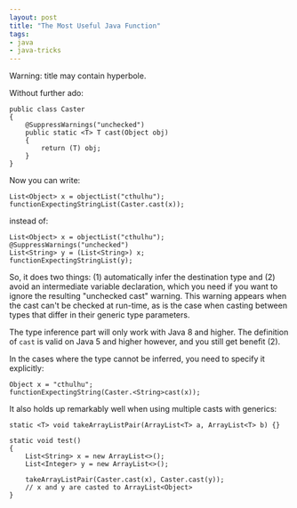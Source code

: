 ```yaml
---
layout: post
title: "The Most Useful Java Function"
tags:
- java
- java-tricks
---
```


Warning: title may contain hyperbole.

Without further ado:

    public class Caster
    {
        @SuppressWarnings("unchecked")
        public static <T> T cast(Object obj)
        {
            return (T) obj;
        }
    }

Now you can write:

    List<Object> x = objectList("cthulhu");
    functionExpectingStringList(Caster.cast(x));

instead of:

    List<Object> x = objectList("cthulhu");
    @SuppressWarnings("unchecked")
    List<String> y = (List<String>) x;
    functionExpectingStringList(y);

So, it does two things: (1) automatically infer the destination type and (2)
avoid an intermediate variable declaration, which you need if you want to ignore
the resulting "unchecked cast" warning. This warning appears when the cast can't
be checked at run-time, as is the case when casting between types that differ in
their generic type parameters.

The type inference part will only work with Java 8 and higher. The definition of
`cast` is valid on Java 5 and higher however, and you still get benefit (2).

In the cases where the type cannot be inferred, you need to specify it
explicitly:

    Object x = "cthulhu";
    functionExpectingString(Caster.<String>cast(x));

It also holds up remarkably well when using multiple casts with generics:

    static <T> void takeArrayListPair(ArrayList<T> a, ArrayList<T> b) {}

    static void test()
    {
        List<String> x = new ArrayList<>();
        List<Integer> y = new ArrayList<>();

        takeArrayListPair(Caster.cast(x), Caster.cast(y));
        // x and y are casted to ArrayList<Object>
    }
